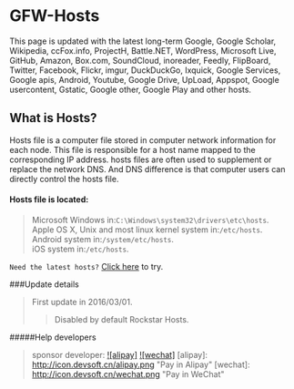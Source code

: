 # GFW-Hosts
This page is updated with the latest long-term Google, Google Scholar, Wikipedia, ccFox.info, ProjectH, Battle.NET, WordPress, Microsoft Live, GitHub, Amazon, Box.com, SoundCloud, inoreader, Feedly, FlipBoard, Twitter, Facebook, Flickr, imgur, DuckDuckGo, Ixquick, Google Services, Google apis, Android, Youtube, Google Drive, UpLoad, Appspot, Google usercontent, Gstatic, Google other, Google Play and other hosts.
## What is Hosts?
Hosts file is a computer file stored in computer network information for each node. This file is responsible for a host name mapped to the corresponding IP address. hosts files are often used to supplement or replace the network DNS. And DNS difference is that computer users can directly control the hosts file.
#### Hosts file is located:
 >Microsoft Windows in:`C:\Windows\system32\drivers\etc\hosts`.<br>
 >Apple OS X, Unix and most linux kernel system in:`/etc/hosts`.<br>
 >Android system in:`/system/etc/hosts`.<br>
 >iOS system in:`/etc/hosts`.<br>
 
 
`Need the latest hosts?` [Click here](./latest) to try.  

###Update details
>First update in 2016/03/01.
>>Disabled by default Rockstar Hosts.
 
#####Help developers
>sponsor developer:
[![alipay]](http://pay.devsoft.cn/alipay)
[![wechat]](http://pay.devsoft.cn/wechat)
[alipay]: http://icon.devsoft.cn/alipay.png "Pay in Alipay"
[wechat]: http://icon.devsoft.cn/wechat.png "Pay in WeChat" 
